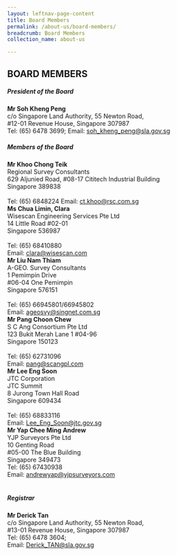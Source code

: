 ```yaml
---
layout: leftnav-page-content
title: Board Members
permalink: /about-us/board-members/
breadcrumb: Board Members
collection_name: about-us

---
```


BOARD MEMBERS
---
##### **President of the Board**
**Mr Soh Kheng Peng** <br>
c/o Singapore Land Authority, 55 Newton Road, <br>
#12-01 Revenue House, Singapore 307987
<br>
Tel: (65) 6478 3699;
Email: <soh_kheng_peng@sla.gov.sg>
<br>

##### **Members of the Board**
**Mr Khoo Chong Teik** <br>
Regional Survey Consultants <br>
629 Aljunied Road, #08-17 Cititech Industrial Building <br>
Singapore 389838 <br>
<br>
Tel: (65) 6848224
Email: <ct.khoo@rsc.com.sg>
<br>
**Ms Chua Limin, Clara** <br>
Wisescan Engineering Services Pte Ltd <br>
14 Little Road #02-01 <br>
Singapore 536987 <br>
<br> 
Tel: (65) 68410880<br> 
Email: <clara@wisescan.com> 
<br>
**Mr Liu Nam Thiam** <br>
A-GEO. Survey Consultants <br>
1 Pemimpin Drive <br>
#06-04 One Pemimpin <br>
Singapore 576151 <br>
<br>
Tel: (65) 66945801/66945802 <br>
Email: <ageosvy@singnet.com.sg>
<br>
**Mr Pang Choon Chew** <br>
S C Ang Consortium Pte Ltd <br>
123 Bukit Merah Lane 1 #04-96 <br>
Singapore 150123 <br>
<br>
Tel: (65) 62731096 <br>
Email: <pang@scangpl.com> 
<br>
**Mr Lee Eng Soon**  <br>
JTC Corporation <br>
JTC Summit <br> 
8 Jurong Town Hall Road <br>
Singapore 609434 <br>
<br>
Tel: (65) 68833116 <br>
Email: <Lee_Eng_Soon@jtc.gov.sg> 
<br>
**Mr Yap Chee Ming Andrew** <br>
YJP Surveyors Pte Ltd <br>
10 Genting Road <br>
#05-00 The Blue Building <br>
Singapore 349473 <br>
Tel: (65) 67430938 <br>
Email: <andrewyap@yjpsurveyors.com> <br>
<br> 
##### **Registrar**

**Mr Derick Tan** <br> 
c/o Singapore Land Authority, 55 Newton Road, <br>
#13-01 Revenue House, Singapore 307987 <br>
Tel: (65) 6478 3604; <br> 
Email: <Derick_TAN@sla.gov.sg> <br>
